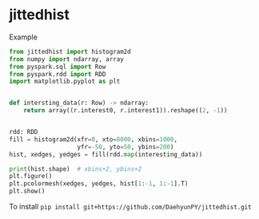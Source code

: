 # jittedhist

Example

```python
from jittedhist import histogram2d
from numpy import ndarray, array
from pyspark.sql import Row
from pyspark.rdd import RDD
import matplotlib.pyplot as plt


def intersting_data(r: Row) -> ndarray:
    return array((r.interest0, r.interest1)).reshape((2, -1))


rdd: RDD
fill = histogram2d(xfr=0, xto=8000, xbins=1000,
                   yfr=-50, yto=50, ybins=200)
hist, xedges, yedges = fill(rdd.map(interesting_data))

print(hist.shape)  # xbins+2, ybins+2
plt.figure()
plt.pcolormesh(xedges, yedges, hist[1:-1, 1:-1].T)
plt.show()
```

To install `pip install git+https://github.com/DaehyunPY/jittedhist.git`
